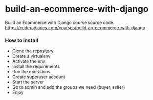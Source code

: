 # build-an-ecommerce-with-django
Build an Ecommerce with Django course source code. https://codersdiaries.com/courses/build-an-ecommerce-with-django

### How to install
* Clone the repository
* Create a virtualenv
* Activate the env
* Install the requirements
* Run the migrations
* Create superuser account
* Start the server
* Go to admin and add the groups we need (buyer, seller)
* Enjoy
